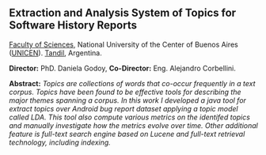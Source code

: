 ## Extraction and Analysis System of Topics for Software History Reports

[Faculty of Sciences](http://www.exa.unicen.edu.ar/), National University of the Center of Buenos Aires ([UNICEN](http://www.unicen.edu.ar/)). [Tandil](http://www.tandil.gov.ar/), Argentina. 

**Director:** PhD. Daniela Godoy,  **Co-Director:** Eng. Alejandro Corbellini. 

**Abstract:** *Topics are collections of words that co-occur frequently in a text corpus. Topics have been found to be effective tools for describing the major themes spanning a corpus. In this work I developed a java tool for extract topics over Android bug report dataset applying a topic model called LDA. This tool also compute various metrics on the identifed topics and manually investigate how the metrics evolve over time. Other additional feature is full-text search engine based on Lucene and full-text retrieval technology, including indexing.*
